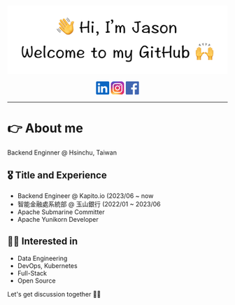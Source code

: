 <div align='center'>
    <img src="./asserts/title.png">
</div>
<p align='center'>
    <a href="https://www.linkedin.com/in/wen-chien-juan/"><img height="30" src="./asserts/linkedin.png"></a>
    <a href="https://www.instagram.com/kobe970219"><img height="30" src="./asserts/instagram.jpeg"></a>
    <a href="https://www.facebook.com/profile.php?id=100002012199354"><img height="30" src="./asserts/fb_icon_325x325.png"></a>
</p>
<hr>
<h1>👉 About me</h1>
Backend Enginner @ Hsinchu, Taiwan

<h2>🎖 Title and Experience</h2>
<ul>
<li>Backend Engineer @ Kapito.io (2023/06 ~ now
<li>智能金融處系統部 @ 玉山銀行 (2022/01 ~ 2023/06
<li>Apache Submarine Committer
<li>Apache Yunikorn Developer
</ul>

<h2>👨‍💻 Interested in</h2>
<ul>
<li>Data Engineering
<li>DevOps, Kubernetes
<li>Full-Stack
<li>Open Source
</ul>
Let's get discussion together 💁‍♂️
